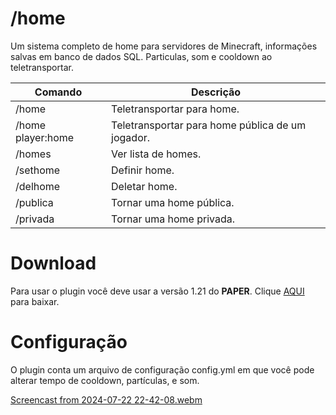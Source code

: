 # /home

Um sistema completo de home para servidores de Minecraft, informações salvas em banco de dados SQL. Particulas, som e cooldown ao teletransportar.

| Comando  | Descrição |
| ------------- | ------------- |
| /home  | Teletransportar para home.  |
| /home player:home | Teletransportar para home pública de um jogador.  |
| /homes  | Ver lista de homes.  |
| /sethome  | Definir home.  |
| /delhome  | Deletar home.  |
| /publica  | Tornar uma home pública.  |
| /privada  | Tornar uma home privada.  |

# Download
Para usar o plugin você deve usar a versão 1.21 do <strong>PAPER</strong>. Clique <a href="https://github.com/Carlaumx/home/releases/tag/Home">AQUI</a> para baixar.

# Configuração
O plugin conta um arquivo de configuração config.yml em que você pode alterar tempo de cooldown, partículas, e som.

[Screencast from 2024-07-22 22-42-08.webm](https://github.com/user-attachments/assets/3295ec5a-3558-4157-be34-d124e9f296df)

